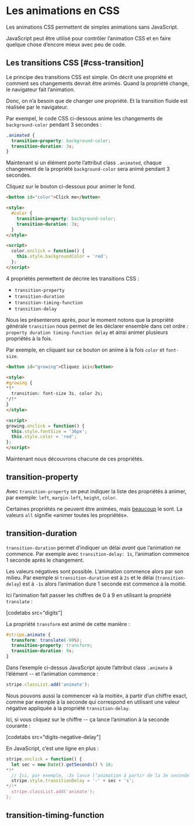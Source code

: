 # Les animations en CSS

Les animations CSS permettent de simples animations sans JavaScript.

JavaScript peut être utilisé pour contrôler l’animation CSS et en faire quelque chose d’encore mieux avec peu de code.

## Les transitions CSS [#css-transition]

Le principe des transitions CSS est simple. On décrit une propriété et comment ses changements devrait être animés. Quand la propriété change, le navigateur fait l’animation.

Donc, on n’a besoin que de changer une propriété. Et la transition fluide est réalisée par le navigateur.

Par exempel, le code CSS ci-dessous anime les changements de `background-color` pendant 3 secondes :


```css
.animated {
  transition-property: background-color;
  transition-duration: 3s;
}
```

Maintenant si un élément porte l’attribut class `.animated`, chaque changement de la propriété `background-color` sera animé pendant 3 secondes.

Cliquez sur le bouton ci-dessous pour animer le fond.

```html run autorun height=60
<button id="color">Click me</button>

<style>
  #color {
    transition-property: background-color;
    transition-duration: 3s;
  }
</style>

<script>
  color.onclick = function() {
    this.style.backgroundColor = 'red';
  };
</script>
```

4 propriétés permettent de décrire les transitions CSS :

- `transition-property`
- `transition-duration`
- `transition-timing-function`
- `transition-delay`

Nous les présenterons après, pour le moment notons que la propriété générale `transition` nous permet de les déclarer ensemble dans cet ordre : `property duration timing-function delay` et ainsi animer plusieurs propriétés à la fois.

Par exemple, en cliquant sur ce bouton on anime à la fois `color` et `font-size`.

```html run height=80 autorun no-beautify
<button id="growing">Cliquez ici</button>

<style>
#growing {
*!*
  transition: font-size 3s, color 2s;
*/!*
}
</style>

<script>
growing.onclick = function() {
  this.style.fontSize = '36px';
  this.style.color = 'red';
};
</script>
```

Maintenant nous découvrons chacune de ces propriétés.

## transition-property

Avec `transition-property` on peut indiquer la liste des propriétés à animer, par exemple: `left`, `margin-left`, `height`, `color`.

Certaines propriétés ne peuvent être animées, mais [beaucoup](http://www.w3.org/TR/css3-transitions/#animatable-properties-) le sont. La valeurs `all` signifie «animer toutes les propriétés».

## transition-duration

`transition-duration` permet d’indiquer un délai *avant* que l’animation ne commence. Par exemple avec `transition-delay: 1s`, l’animation commence 1 seconde après le changement.

Les valeurs négatives sont possible. L’animation commence alors par son milieu. Par exemple si `transition-duration` est à `2s` et le délai (`transition-delay`) est à `-1s` alors l’animation dure 1 seconde est commence à la moitié.

Ici l’animation fait passer les chiffres de 0 à 9 en utilisant la propriété `translate` :

[codetabs src="digits"]

La propriété `transform` est animé de cette manière :

```css
#stripe.animate {
  transform: translate(-90%);
  transition-property: transform;
  transition-duration: 9s;
}
```

Dans l’exemple ci-dessus JavaScript ajoute l’attribut class `.animate` à l’élément -- et l’animation commence :

```js
stripe.classList.add('animate');
```

Nous pouvons aussi la commencer «à la moitié», à partir d’un chiffre exact, comme par exemple à la seconde qui correspond en utilisant une valeur négative appliquée à la propriété `transition-delay`.

Ici, si vous cliquez sur le chiffre -- ça lance l’animation à la seconde courante :

[codetabs src="digits-negative-delay"]

En JavaScript, c’est une ligne en plus :

```js
stripe.onclick = function() {
  let sec = new Date().getSeconds() % 10;
*!*
  // Ici, par exemple, -3s lance l’animation à partir de la 3e seconde
  stripe.style.transitionDelay = '-' + sec + 's';
*/!*
  stripe.classList.add('animate');
};
```

## transition-timing-function

